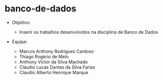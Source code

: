 # banco-de-dados

- Objetivo:
  - Inserir os trabalhos desenvolvidos na disciplina de Banco de Dados

- Equipe:
  - Marcos Anthony Rodrigues Cardoso
  - Thiago Rogério de Melo
  - Anthony Victor da Silva Machado
  - Cláudio Lucas Dantas da Silva Farias
  - Claudio Alberto Henrique Marque
